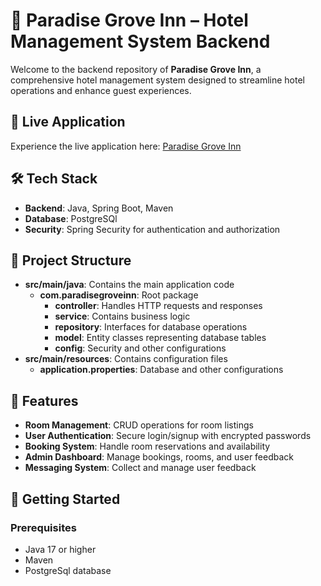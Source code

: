 # 🏨 Paradise Grove Inn – Hotel Management System Backend

Welcome to the backend repository of **Paradise Grove Inn**, a comprehensive hotel management system designed to streamline hotel operations and enhance guest experiences.

## 🚀 Live Application

Experience the live application here: [Paradise Grove Inn](https://elegant-cupcake-099c48.netlify.app/) 

## 🛠️ Tech Stack

- **Backend**: Java, Spring Boot, Maven
- **Database**: PostgreSQl
- **Security**: Spring Security for authentication and authorization

## 📂 Project Structure

- **src/main/java**: Contains the main application code
  - **com.paradisegroveinn**: Root package
    - **controller**: Handles HTTP requests and responses
    - **service**: Contains business logic
    - **repository**: Interfaces for database operations
    - **model**: Entity classes representing database tables
    - **config**: Security and other configurations
- **src/main/resources**: Contains configuration files
  - **application.properties**: Database and other configurations

## 🔑 Features

- **Room Management**: CRUD operations for room listings
- **User Authentication**: Secure login/signup with encrypted passwords
- **Booking System**: Handle room reservations and availability
- **Admin Dashboard**: Manage bookings, rooms, and user feedback
- **Messaging System**: Collect and manage user feedback

## 🏁 Getting Started

### Prerequisites

- Java 17 or higher
- Maven
- PostgreSql database

